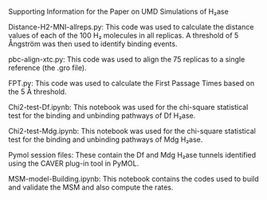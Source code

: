 Supporting Information for the Paper on UMD Simulations of H₂ase

Distance-H2-MNI-allreps.py:
This code was used to calculate the distance values of each of the 100 H₂ molecules in all replicas. A threshold of 5 Ångström was then used to identify binding events.

pbc-align-xtc.py:
This code was used to align the 75 replicas to a single reference (the .gro file).

FPT.py:
This code was used to calculate the First Passage Times based on the 5 Å threshold.

Chi2-test-Df.ipynb:
This notebook was used for the chi-square statistical test for the binding and unbinding pathways of Df H₂ase.

Chi2-test-Mdg.ipynb:
This notebook was used for the chi-square statistical test for the binding and unbinding pathways of Mdg H₂ase.

Pymol session files:
These contain the Df and Mdg H₂ase tunnels identified using the CAVER plug-in tool in PyMOL.

MSM-model-Building.ipynb:
This notebook contains the codes used to build and validate the MSM and also compute the rates.
